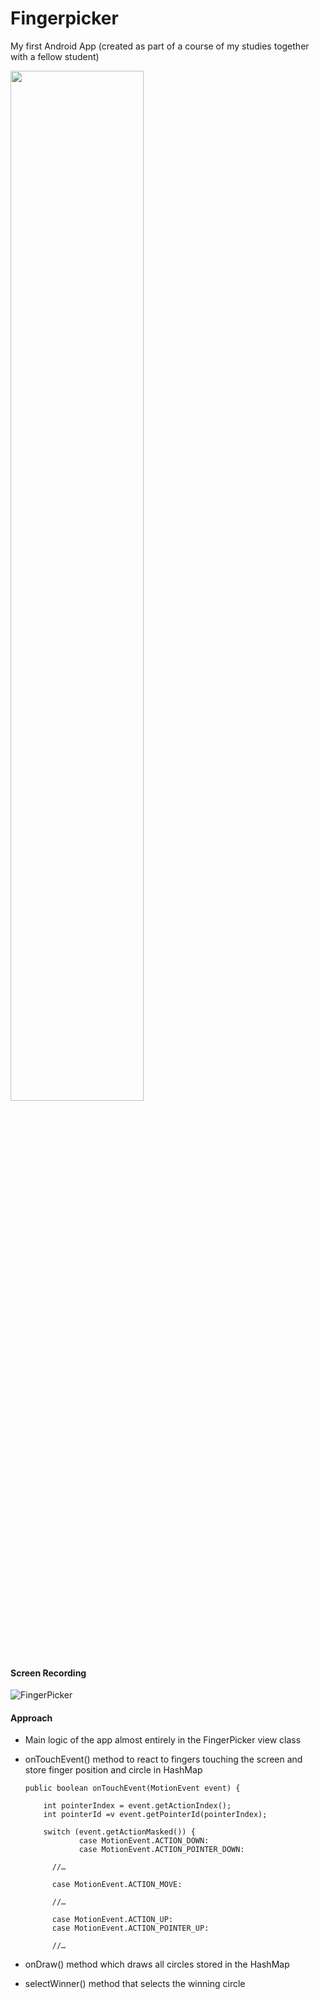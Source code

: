# Fingerpicker

My first Android App (created as part of a course of my studies together with a fellow student)


<img src="https://github.com/Patch4Code/AndroidFingerPickerApp/assets/116561421/e92e6c3c-6013-4a3d-9d8f-a9af7248d26f" width=65% height=65%>


#### Screen Recording
![FingerPicker](https://github.com/Patch4Code/AndroidFingerPickerApp/assets/116561421/3ee15dd3-016e-4a61-917b-ca9ea66e7c2b)



#### Approach
- Main logic of the app almost entirely in the FingerPicker view class
- onTouchEvent() method to react to fingers touching the screen and store finger position and circle in HashMap

  ```
  public boolean onTouchEvent(MotionEvent event) {
    
      int pointerIndex = event.getActionIndex();
      int pointerId =v event.getPointerId(pointerIndex);

      switch (event.getActionMasked()) {
              case MotionEvent.ACTION_DOWN:
              case MotionEvent.ACTION_POINTER_DOWN:

	    //…

	    case MotionEvent.ACTION_MOVE:

	    //…

	    case MotionEvent.ACTION_UP:
	    case MotionEvent.ACTION_POINTER_UP:
	
	    //…
    ```
- onDraw() method which draws all circles stored in the HashMap
- selectWinner() method that selects the winning circle

